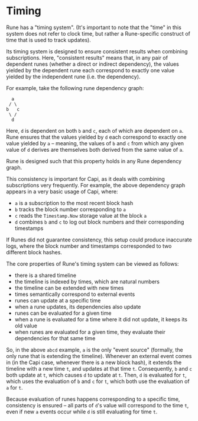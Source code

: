 # Timing

Rune has a "timing system". (It's important to note that the "time" in this
system does not refer to clock time, but rather a Rune-specific construct of
time that is used to track updates).

Its timing system is designed to ensure consistent results when combining
subscriptions. Here, "consistent results" means that, in any pair of dependent
runes (whether a direct or indirect dependency), the values yielded by the
dependent rune each correspond to exactly one value yielded by the independent
rune (i.e. the dependency).

For example, take the following rune dependency graph:

```
  a
 / \
b   c
 \ /
  d
```

Here, `d` is dependent on both `b` and `c`, each of which are dependent on `a`.
Rune ensures that the values yielded by `d` each correspond to exactly one value
yielded by `a` – meaning, the values of `b` and `c` from which any given value
of `d` derives are themselves both derived from the same value of `a`.

Rune is designed such that this property holds in any Rune dependency graph.

This consistency is important for Capi, as it deals with combining subscriptions
very frequently. For example, the above dependency graph appears in a very basic
usage of Capi, where:

- `a` is a subscription to the most recent block hash
- `b` tracks the block number corresponding to `a`
- `c` reads the `Timestamp.Now` storage value at the block `a`
- `d` combines `b` and `c` to log out block numbers and their corresponding
  timestamps

If Runes did not guarantee consistency, this setup could produce inaccurate
logs, where the block number and timestamps corresponded to two different block
hashes.

The core properties of Rune's timing system can be viewed as follows:

- there is a shared timeline
- the timeline is indexed by times, which are natural numbers
- the timeline can be extended with new times
- times semantically correspond to external events
- runes can update at a specific time
- when a rune updates, its dependencies also update
- runes can be evaluated for a given time
- when a rune is evaluated for a time where it did not update, it keeps its old
  value
- when runes are evaluated for a given time, they evaluate their dependencies
  for that same time

So, in the above `abcd` example, `a` is the only "event source" (formally, the
only rune that is extending the timeline). Whenever an external event comes in
(in the Capi case, whenever there is a new block hash), it extends the timeline
with a new time `t`, and updates at that time `t`. Consequently, `b` and `c`
both update at `t`, which causes `d` to update at `t`. Then, `d` is evaluated
for `t`, which uses the evaluation of `b` and `c` for `t`, which both use the
evaluation of `a` for `t`.

Because evaluation of runes happens corresponding to a specific time,
consistency is ensured – all parts of `d`'s value will correspond to the time
`t`, even if new `a` events occur while `d` is still evaluating for time `t`.
